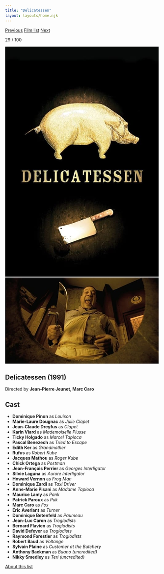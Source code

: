 ```yaml
---
title: "Delicatessen"
layout: layouts/home.njk
---
```


<nav class="films">
  <a class="prev" href="../withnail--i">Previous</a>
  <a href="../">Film list</a>
  <a class="next" href="../night-on-earth">Next</a>
</nav>

<p>29 / 100</p>

<article class="film">
  <img class="poster" src="../films/posters/delicatessen.jpg" alt="">
  <img class="backdrop" src="../films/backdrops/delicatessen.jpg" alt="">

  <h1>Delicatessen (1991)</h1>

  <p class="director">
    Directed by <strong>Jean-Pierre Jeunet, Marc Caro</strong>
  </p>


  <h2>
    Cast
  </h2>
  <ul>
    <li><strong>Dominique Pinon</strong> as <em>Louison</em></li>
<li><strong>Marie-Laure Dougnac</strong> as <em>Julie Clapet</em></li>
<li><strong>Jean-Claude Dreyfus</strong> as <em>Clapet</em></li>
<li><strong>Karin Viard</strong> as <em>Mademoiselle Plusse</em></li>
<li><strong>Ticky Holgado</strong> as <em>Marcel Tapioca</em></li>
<li><strong>Pascal Benezech</strong> as <em>Tried to Escape</em></li>
<li><strong>Edith Ker</strong> as <em>Grandmother</em></li>
<li><strong>Rufus</strong> as <em>Robert Kube</em></li>
<li><strong>Jacques Mathou</strong> as <em>Roger Kube</em></li>
<li><strong>Chick Ortega</strong> as <em>Postman</em></li>
<li><strong>Jean-François Perrier</strong> as <em>Georges Interligator</em></li>
<li><strong>Silvie Laguna</strong> as <em>Aurore Interligator</em></li>
<li><strong>Howard Vernon</strong> as <em>Frog Man</em></li>
<li><strong>Dominique Zardi</strong> as <em>Taxi Driver</em></li>
<li><strong>Anne-Marie Pisani</strong> as <em>Madame Tapioca</em></li>
<li><strong>Maurice Lamy</strong> as <em>Pank</em></li>
<li><strong>Patrick Paroux</strong> as <em>Puk</em></li>
<li><strong>Marc Caro</strong> as <em>Fox</em></li>
<li><strong>Eric Averlant</strong> as <em>Turner</em></li>
<li><strong>Dominique Betenfeld</strong> as <em>Paumeau</em></li>
<li><strong>Jean-Luc Caron</strong> as <em>Troglodists</em></li>
<li><strong>Bernard Flavien</strong> as <em>Troglodists</em></li>
<li><strong>David Defever</strong> as <em>Troglodists</em></li>
<li><strong>Raymond Forestier</strong> as <em>Troglodists</em></li>
<li><strong>Robert Baud</strong> as <em>Voltange</em></li>
<li><strong>Sylvain Plaine</strong> as <em>Customer at the Butchery</em></li>
<li><strong>Anthony Backman</strong> as <em>Buano (uncredited)</em></li>
<li><strong>Nikky Smedley</strong> as <em>Teri (uncredited)</em></li>
  </ul>
</article>
<footer>
  <a href="../about">About this list</a>
</footer>
